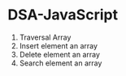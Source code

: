 # DSA-JavaScript

1. Traversal Array
2. Insert element an array
3. Delete element an array
4. Search element an array
